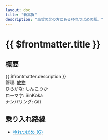 ```yaml
---
layout: doc
title: "新高賀"
description: "高賀の北の方にあるゆれつばめの駅。"
---
```


# {{ $frontmatter.title }}
<!-- ![高賀駅を正面から見ている](/img/tour/koka.png) -->

## 概要
{{ $frontmatter.description }}  
管理: [放物](/company/houbutu/index.md)  
ひらがな: しんこうか  
ローマ字: SinKoka  
ナンバリング: `G01`

## 乗り入れ路線
- [<span style="color: #0281C4">ゆれつばめ (G)</span>](/company/houbutu/line/yuretubame.md)
